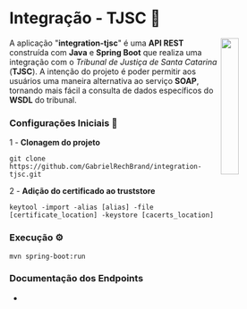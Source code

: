 # Integração - TJSC 📖

<a href="https://www.tjsc.jus.br/"><img align="right" src="https://www.tjsc.jus.br/documents/10181/66389/TJSC-V-Tribunal+de+Justica.png/4f40f8a9-4c23-42a4-95a1-7999cb2d1534?t=1446045086727" width=25%></a>

A aplicação "**integration-tjsc**" é uma **API REST** construída com **Java** e **Spring Boot** que realiza uma integração com o
_Tribunal de Justiça de Santa Catarina_ (**TJSC**). A intenção do projeto é poder permitir aos usuários uma maneira alternativa ao serviço **SOAP**, tornando mais fácil a consulta de dados específicos do **WSDL** do tribunal.

### Configurações Iniciais 🔧

1 -  **Clonagem do projeto**

```properties
git clone https://github.com/GabrielRechBrand/integration-tjsc.git
```

2 - **Adição do certificado ao truststore**

```properties
keytool -import -alias [alias] -file [certificate_location] -keystore [cacerts_location]
```

### Execução ⚙️

```properties
mvn spring-boot:run
```
### Documentação dos Endpoints

-